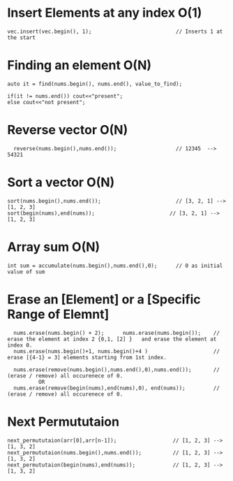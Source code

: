# Insert Elements at any index    O(1)
```
vec.insert(vec.begin(), 1);                           // Inserts 1 at the start
```
# Finding an element  O(N)
```
auto it = find(nums.begin(), nums.end(), value_to_find);      

if(it != nums.end()) cout<<"present";
else cout<<"not present";
```
# Reverse vector  O(N)
```
  reverse(nums.begin(),nums.end());                   // 12345  --> 54321
```
# Sort a vector  O(N)
```
sort(nums.begin(),nums.end());                        // [3, 2, 1] --> [1, 2, 3]
sort(begin(nums),end(nums));                        // [3, 2, 1] --> [1, 2, 3]
```
# Array sum   O(N)
```
int sum = accumulate(nums.begin(),nums.end(),0);      // 0 as initial value of sum 
```
# Erase an [Element] or a [Specific Range of Elemnt]
``` 
  nums.erase(nums.begin() + 2);      nums.erase(nums.begin());    // erase the element at index 2 {0,1, [2] }   and erase the element at index 0.
  nums.erase(nums.begin()+1, nums.begin()+4 )                     // erase [{4-1} = 3] elements starting from 1st index.

  nums.erase(remove(nums.begin(),nums.end(),0),nums.end());       // (erase / remove) all occurenece of 0.
          OR  
  nums.erase(remove(begin(nums),end(nums),0), end(nums));         // (erase / remove) all occurenece of 0.
```
# Next Permututaion
```
next_permututaion(arr[0],arr[n-1]);                  // [1, 2, 3] --> [1, 3, 2]
next_permututaion(nums.begin(),nums.end());          // [1, 2, 3] --> [1, 3, 2]
next_permututaion(begin(nums),end(nums));            // [1, 2, 3] --> [1, 3, 2]
```
